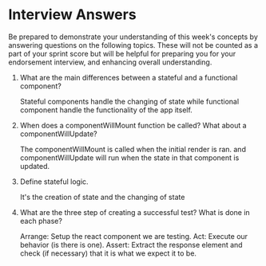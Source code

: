 # Interview Answers
Be prepared to demonstrate your understanding of this week's concepts by answering questions on the following topics. These will not be counted as a part of your sprint score but will be helpful for preparing you for your endorsement interview, and enhancing overall understanding.

1. What are the main differences between a stateful and a functional component?

    Stateful components handle the changing of state while functional component handle the functionality of the app itself.

2. When does a componentWillMount function be called? What about a componentWillUpdate?

    The componentWillMount is called when the initial render is ran.  and componentWillUpdate will run when the state in that component is updated.

3. Define stateful logic. 

    It's the creation of state and the changing of state

4. What are the three step of creating a successful test? What is done in each phase?

    Arrange: Setup the react component we are testing.
    Act: Execute our behavior (is there is one).
    Assert: Extract the response element and check (if necessary) that it is what we expect it to be.
